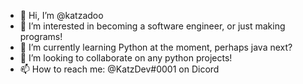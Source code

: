 - 👋 Hi, I’m @katzadoo
- 👀 I’m interested in becoming a software engineer, or just making programs!
- 🌱 I’m currently learning Python at the moment, perhaps java next?
- 💞️ I’m looking to collaborate on any python projects!
- 📫 How to reach me: @KatzDev#0001 on Dicord

<!---
katzadoo/katzadoo is a ✨ special ✨ repository because its `README.md` (this file) appears on your GitHub profile.
You can click the Preview link to take a look at your changes.
--->
